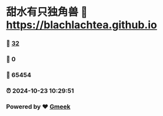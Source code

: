 # 甜水有只独角兽 :link: https://blachlachtea.github.io 
### :page_facing_up: [32](https://blachlachtea.github.io/tag.html) 
### :speech_balloon: 0 
### :hibiscus: 65454 
### :alarm_clock: 2024-10-23 10:29:51 
### Powered by :heart: [Gmeek](https://github.com/Meekdai/Gmeek)
